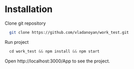 # Installation

Clone git repository
```bash
  git clone https://github.com/vladanoyan/work_test.git
```

Run project
```js
  cd work_test && npm install && npm start
```

Open http://localhost:3000/App to see the project.
